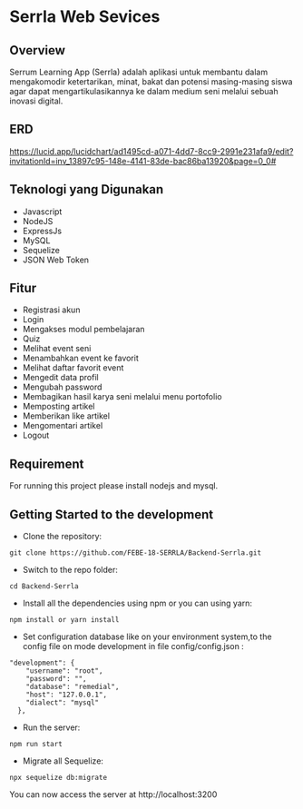 # Serrla Web Sevices

## Overview

Serrum Learning App (Serrla) adalah aplikasi untuk membantu dalam mengakomodir ketertarikan, minat, bakat dan potensi masing-masing siswa agar dapat mengartikulasikannya ke dalam medium seni melalui sebuah inovasi digital.

## ERD

https://lucid.app/lucidchart/ad1495cd-a071-4dd7-8cc9-2991e231afa9/edit?invitationId=inv_13897c95-148e-4141-83de-bac86ba13920&page=0_0#

## Teknologi yang Digunakan

- Javascript
- NodeJS
- ExpressJs
- MySQL
- Sequelize
- JSON Web Token

## Fitur

- Registrasi akun
- Login
- Mengakses modul pembelajaran
- Quiz
- Melihat event seni
- Menambahkan event ke favorit
- Melihat daftar favorit event
- Mengedit data profil
- Mengubah password
- Membagikan hasil karya seni melalui menu portofolio
- Memposting artikel
- Memberikan like artikel
- Mengomentari artikel
- Logout

## Requirement

For running this project please install nodejs and mysql.

## Getting Started to the development

- Clone the repository:

```
git clone https://github.com/FEBE-18-SERRLA/Backend-Serrla.git
```

- Switch to the repo folder:

```
cd Backend-Serrla
```

- Install all the dependencies using npm or you can using yarn:

```
npm install or yarn install
```

- Set configuration database like on your environment system,to the config file on mode development in file config/config.json :

```
"development": {
    "username": "root",
    "password": "",
    "database": "remedial",
    "host": "127.0.0.1",
    "dialect": "mysql"
  },
```

- Run the server:

```
npm run start
```

- Migrate all Sequelize:

```
npx sequelize db:migrate
```

You can now access the server at http://localhost:3200
